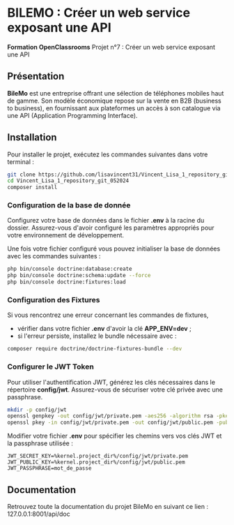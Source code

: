 # BILEMO : Créer un web service exposant une API

**Formation OpenClassrooms**
Projet n°7 : Créer un web service exposant une API

## Présentation

**BileMo** est une entreprise offrant une sélection de téléphones mobiles haut de gamme. Son modèle économique repose sur la vente en B2B (business to business), en fournissant aux plateformes un accès à son catalogue via une API (Application Programming Interface).

## Installation

Pour installer le projet, exécutez les commandes suivantes dans votre terminal :

```bash
git clone https://github.com/lisavincent31/Vincent_Lisa_1_repository_git_052024.git
cd Vincent_Lisa_1_repository_git_052024
composer install
```

### Configuration de la base de donnée
Configurez votre base de données dans le fichier **.env** à la racine du dossier. Assurez-vous d'avoir configuré les paramètres appropriés pour votre environnement de développement.

Une fois votre fichier configuré vous pouvez initialiser la base de données avec les commandes suivantes :

```bash
php bin/console doctrine:database:create
php bin/console doctrine:schema:update --force
php bin/console doctrine:fixtures:load
```

### Configuration des Fixtures

Si vous rencontrez une erreur concernant les commandes de fixtures, 
- vérifier dans votre fichier **.env** d'avoir la clé **APP_ENV=dev** ;
- si l'erreur persiste, installez le bundle nécessaire avec :

```bash
composer require doctrine/doctrine-fixtures-bundle --dev
```

### Configurer le JWT Token

Pour utiliser l'authentification JWT, générez les clés nécessaires dans le répertoire **config/jwt**. Assurez-vous de sécuriser votre clé privée avec une passphrase.

```bash
mkdir -p config/jwt
openssl genpkey -out config/jwt/private.pem -aes256 -algorithm rsa -pkeyopt rsa_keygen_bits:4096
openssl pkey -in config/jwt/private.pem -out config/jwt/public.pem -pubout
```

Modifier votre fichier **.env** pour spécifier les chemins vers vos clés JWT et la passphrase utilisée :

``` .env
JWT_SECRET_KEY=%kernel.project_dir%/config/jwt/private.pem
JWT_PUBLIC_KEY=%kernel.project_dir%/config/jwt/public.pem
JWT_PASSPHRASE=mot_de_passe
```

## Documentation

Retrouvez toute la documentation du projet BileMo en suivant ce lien :
127.0.0.1:8001/api/doc

